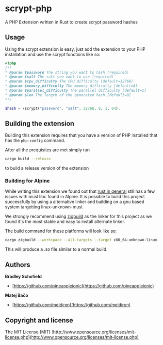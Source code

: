 #  scrypt-php

A PHP Extension written in Rust to create scrypt password hashes

## Usage
Using the scrypt extension is easy, just add the extension to your PHP installation and use the scrypt functions like so:
```php
<?php
/**
* @param $password The string you want to hash (required)
* @param $salt The salt you want to use (required)
* @param $cpu_difficulty The CPU difficulty [default=32768]
* @param $memory_difficulty The memory difficulty [default=8]
* @param $parallel_difficulty The parallel difficulty [default=1]
* @param $len The length of the generated hash [default=8]
**/

$hash = \scrypt("password", "salt", 32768, 8, 1, 64);
```

## Building the extension
Building this extension requires that you have a version of PHP installed that has the `php-config` command.

After all the prequisites are met simply run
```sh
cargo build --release
```
to build a release version of the extension

### Building for Alpine
While writing this extension we found out that [rust in general](https://github.com/rust-lang/rust/issues/59302) still has a few issues with musl libc found in Alpine. It is possible to build this project successfully by using a alternative linker and building on a gnu based system targetting linux-unknown-musl.

We strongly recommend using [zigbuild](https://github.com/messense/cargo-zigbuild) as the linker for this project as we found it's the most stable and easy to install alternate linker.

The build command for these platforms will look like so:
```sh
cargo zigbuild --workspace --all-targets --target x86_64-unknown-linux-musl --release
```
This will produce a .so file similar to a normal build.

## Authors

**Bradley Schofield**

-   [https://github.com/pineappleionic](https://github.com/pineappleionic)

**Matej Bačo**

-   [https://github.com/meldiron](https://github.com/meldiron)

## Copyright and license

The MIT License (MIT) [http://www.opensource.org/licenses/mit-license.php](http://www.opensource.org/licenses/mit-license.php)




